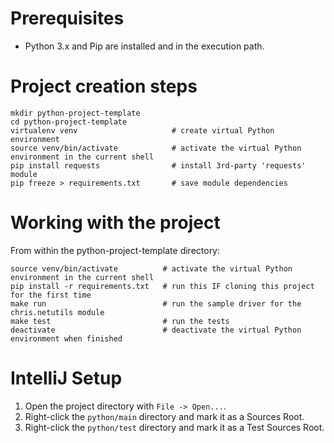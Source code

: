# Prerequisites
* Python 3.x and Pip are installed and in the execution path.


# Project creation steps
    mkdir python-project-template
    cd python-project-template
    virtualenv venv                     # create virtual Python environment
    source venv/bin/activate            # activate the virtual Python environment in the current shell
    pip install requests                # install 3rd-party 'requests' module
    pip freeze > requirements.txt       # save module dependencies


# Working with the project
From within the python-project-template directory:

    source venv/bin/activate          # activate the virtual Python environment in the current shell
    pip install -r requirements.txt   # run this IF cloning this project for the first time
    make run                          # run the sample driver for the chris.netutils module
    make test                         # run the tests
    deactivate                        # deactivate the virtual Python environment when finished


# IntelliJ Setup
1. Open the project directory with `File -> Open...`.
2. Right-click the `python/main` directory and mark it as a Sources Root.
3. Right-click the `python/test` directory and mark it as a Test Sources Root.